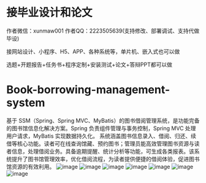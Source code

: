 # 接毕业设计和论文
作者微信：xunmaw001  作者QQ：2223505639(支持修改、部署调试、支持代做毕设)

接网站设计、小程序、H5、APP、各种系统等，单片机、嵌入式也可以做

选题+开题报告+任务书+程序定制+安装测试+论文+答辩PPT都可以做
# Book-borrowing-management-system
基于 SSM（Spring、Spring MVC、MyBatis）的图书借阅管理系统，是功能完备的图书馆信息化解决方案。Spring 负责组件管理与事务控制，Spring MVC 处理用户请求，MyBatis 实现数据持久化。  系统涵盖图书信息录入、借阅、归还、续借等核心功能。读者可在线查询馆藏、预约图书；管理员能高效管理图书资源与读者信息，处理借阅业务。具备逾期提醒、统计分析等功能，可生成各类报表。该系统提升了图书馆管理效率，优化借阅流程，为读者提供便捷的借阅体验，促进图书馆资源的有效利用。 
![image](https://github.com/user-attachments/assets/6ec0d796-d67b-4536-a62d-cbc8279a7091)
![image](https://github.com/user-attachments/assets/99f7bd00-65c5-495a-9e8f-cf90abd6edce)
![image](https://github.com/user-attachments/assets/bd4ed977-c416-4ef7-889b-ca8a77dbb102)
![image](https://github.com/user-attachments/assets/55a531ad-5add-4f51-aa68-f15759589196)
![image](https://github.com/user-attachments/assets/413ba573-c529-4f7a-b731-676907e4510a)
![image](https://github.com/user-attachments/assets/336b43c4-6a24-458f-bc14-93d36ca41ded)
![image](https://github.com/user-attachments/assets/3812114e-6d02-425b-af4b-b83efe257ea5)
